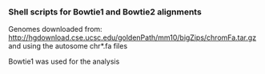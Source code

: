 ### Shell scripts for Bowtie1 and Bowtie2 alignments

Genomes downloaded from:  
http://hgdownload.cse.ucsc.edu/goldenPath/mm10/bigZips/chromFa.tar.gz and using the autosome chr*.fa files


Bowtie1 was used for the analysis
